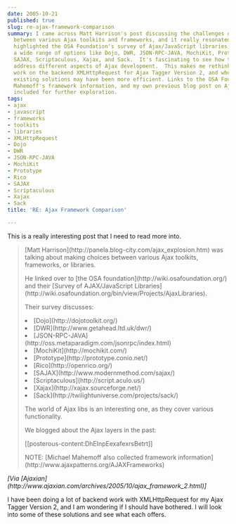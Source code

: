 ```yaml
---
date: 2005-10-21
published: true
slug: re-ajax-framework-comparison
summary: I came across Matt Harrison's post discussing the challenges of choosing
  between various Ajax toolkits and frameworks, and it really resonated with me. He
  highlighted the OSA Foundation's survey of Ajax/JavaScript libraries, which covers
  a wide range of options like Dojo, DWR, JSON-RPC-JAVA, MochiKit, Prototype, Rico,
  SAJAX, Scriptaculous, Xajax, and Sack.  It's fascinating to see how these libraries
  address different aspects of Ajax development.  This makes me rethink my recent
  work on the backend XMLHttpRequest for Ajax Tagger Version 2, and whether leveraging
  existing solutions may have been more efficient. Links to the OSA Foundation, Michael
  Mahemoff's framework information, and my own previous blog post on Ajax layers are
  included for further exploration.
tags:
- ajax
- javascript
- frameworks
- toolkits
- libraries
- XMLHttpRequest
- Dojo
- DWR
- JSON-RPC-JAVA
- MochiKit
- Prototype
- Rico
- SAJAX
- Scriptaculous
- Xajax
- Sack
title: 'RE: Ajax Framework Comparison'

---
```

This is a really interesting post that I need to read more into.<blockquote>
<p>[Matt Harrison](http://panela.blog-city.com/ajax_explosion.htm) was talking about making choices between various Ajax toolkits, frameworks, or libraries.</p>
<p /><p>He linked over to [the OSA foundation](http://wiki.osafoundation.org/) and their [Survey of AJAX/JavaScript Libraries](http://wiki.osafoundation.org/bin/view/Projects/AjaxLibraries).</p>
<p /><p>Their survey discusses:</p>
<p /><ul></ul>
<li>[Dojo](http://dojotoolkit.org/)</li>
<li>[DWR](http://www.getahead.ltd.uk/dwr/)</li>
<li>[JSON-RPC-JAVA](http://oss.metaparadigm.com/jsonrpc/index.html)</li>
<li>[MochiKit](http://mochikit.com/)</li>
<li>[Prototype](http://prototype.conio.net/)</li>
<li>[Rico](http://openrico.org/)</li>
<li>[SAJAX](http://www.modernmethod.com/sajax/)</li>
<li>[Scriptaculous](http://script.aculo.us/)</li>
<li>[Xajax](http://xajax.sourceforge.net/)</li>
<li>[Sack](http://twilightuniverse.com/projects/sack/)</li>
<p /><p>The world of Ajax libs is an interesting one, as they cover various functionality.</p>
<p /><p>We blogged about the Ajax layers in the past:</p>
<p /><p>[[posterous-content:DhEInpEexafexrsBetrt]]</p>
<p /><p>NOTE: [Michael Mahemoff also collected framework information](http://www.ajaxpatterns.org/AJAXFrameworks)<p /></p>
</blockquote><i>[Via [Ajaxian](http://www.ajaxian.com/archives/2005/10/ajax_framework_2.html)]</i><p />I have been doing  a lot of backend work with XMLHttpRequest for my Ajax Tagger Version 2, and I am wondering if I should have bothered.  I will look into some of these solutions and see what each offers.<p />

